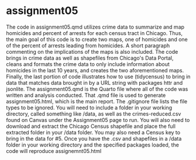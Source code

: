 # assignment05
The code in assignment05.qmd utilizes crime data to summarize and map homicides and percent of arrests for each census tract in Chicago. Thus, the main goal of this code is to create two maps, one of homicides and one of the percent of arrests leading from homicides. A short paragraph commenting on the implications of the maps is also included. The code brings in crime data as well as shapefiles from Chicago's Data Portal, cleans and formats the crime data to only include information about homicides in the last 10 years, and creates the two aforementioned maps. Finally, the last portion of code illustrates how to use (tidycensus) to bring in data that matches data brought in by a URL string with packages httr and jsonlite. The assignment05.qmd is the Quarto file where all of the code was written and analysis conducted. That .qmd file is used to generate assignment05.html, which is the main report. The .gitignore file lists the file types to be ignored. You will need to include a folder in your working directory, called something like /data, as well as the crimes-reduced.csv found on Canvas under the Assignment05 page to run. You will also need to download and extract the Chicago Census shapefile and place the full extracted folder in your /data folder. You may also need a Census key to bring in the data for #5. Once you have the .csv and shapefiles in a /data folder in your working directory and the specified packages loaded, the code will reproduce assignemnt05.html
